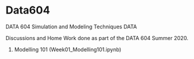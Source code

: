 # Data604
DATA 604 Simulation and Modeling Techniques DATA 


Discussions and Home Work done as part of the DATA 604 Summer 2020.

1. Modelling 101 (Week01_Modelling101.ipynb)
